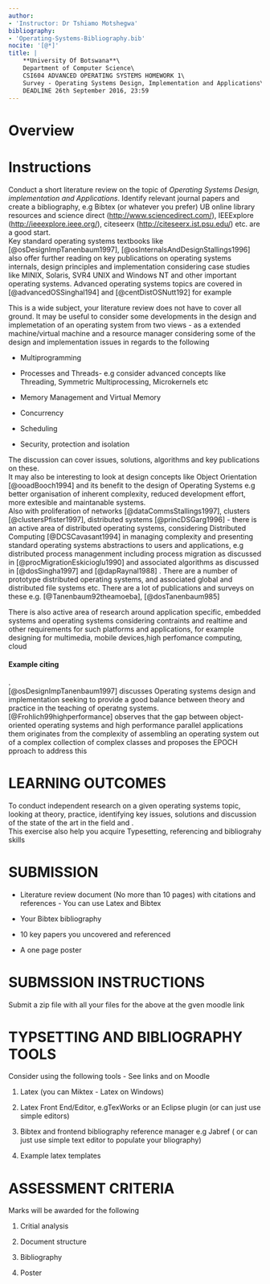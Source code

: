 ```yaml
---
author:
- 'Instructor: Dr Tshiamo Motshegwa'
bibliography:
- 'Operating-Systems-Bibliography.bib'
nocite: '[@*]'
title: |
    **University Of Botswana**\
    Department of Computer Science\
    CSI604 ADVANCED OPERATING SYSTEMS HOMEWORK 1\
    Survey - Operating Systems Design, Implementation and Applications\
    DEADLINE 26th September 2016, 23:59
---
```


Overview
========

Instructions
============

Conduct a short literature review on the topic of *Operating Systems
Design, implementation and Applications*. Identify relevant journal
papers and create a bibliography, e.g Bibtex (or whatever you prefer) UB
online library resources and science direct
(http://www.sciencedirect.com/), IEEExplore
(http://ieeexplore.ieee.org/), citeseerx (http://citeseerx.ist.psu.edu/)
etc. are a good start.\
Key standard operating systems textbooks like
[@osDesignImpTanenbaum1997], [@osInternalsAndDesignStallings1996] also
offer further reading on key publications on operating systems
internals, design principles and implementation considering case studies
like MINIX, Solaris, SVR4 UNIX and Windows NT and other important
operating systems. Advanced operating systems topics are covered in
[@advancedOSSinghal194] and [@centDistOSNutt192] for example

This is a wide subject, your literature review does not have to cover
all ground. It may be useful to consider some developments in the design
and implemetation of an operating system from two views - as a extended
machine/virtual machine and a resource manager considering some of the
design and implementation issues in regards to the following

-   Multiprogramming

-   Processes and Threads- e.g consider advanced concepts like
    Threading, Symmetric Multiprocessing, Microkernels etc

-   Memory Management and Virtual Memory

-   Concurrency

-   Scheduling

-   Security, protection and isolation

The discussion can cover issues, solutions, algorithms and key
publications on these.\
It may also be interesting to look at design concepts like Object
Orientation [@ooadBooch1994] and its benefit to the design of Operating
Systems e.g better organisation of inherent complexity, reduced
development effort, more extesible and maintanable systems.\
Also with proliferation of networks [@dataCommsStallings1997], clusters
[@clustersPfister1997], distributed systems [@princDSGarg1996] - there
is an active area of distributed operating systems, considering
Distributed Computing [@DCSCavasant1994] in managing complexity and
presenting standard operating systems abstractions to users and
applications, e.g distributed process managenment including process
migration as discussed in [@procMigrationEskicioglu1990] and associated
algorithms as discussed in [@dosSingha1997] and [@dapRaynal1988] . There
are a number of prototype distributed operating systems, and associated
global and distributed file systems etc. There are a lot of publications
and surveys on these e.g. [@Tanenbaum92theamoeba], [@dosTanenbaum985]

There is also active area of research around application specific,
embedded systems and operating systems considering contraints and
realtime and other requirements for such platforms and applications, for
example designing for multimedia, mobile devices,high perfomance
computing, cloud

#### Example citing

.\
[@osDesignImpTanenbaum1997] discusses Operating systems design and
implementation seeking to provide a good balance between theory and
practice in the teaching of operatng systems.
[@Frohlich99highperformance] observes that the gap between
object-oriented operating systems and high performance parallel
applications them originates from the complexity of assembling an
operating system out of a complex collection of complex classes and
proposes the EPOCH pproach to address this

LEARNING OUTCOMES
=================

To conduct independent research on a given operating systems topic,
looking at theory, practice, identifying key issues, solutions and
discussion of the state of the art in the field and .\
This exercise also help you acquire Typesetting, referencing and
bibliograhy skills

SUBMISSION
==========

-   Literature review document (No more than 10 pages) with citations
    and references - You can use Latex and Bibtex

-   Your Bibtex bibliography

-   10 key papers you uncovered and referenced

-   A one page poster

SUBMSSION INSTRUCTIONS
======================

Submit a zip file with all your files for the above at the gven moodle
link

TYPSETTING AND BIBLIOGRAPHY TOOLS
=================================

Consider using the following tools - See links and on Moodle

1.  Latex (you can Miktex - Latex on Windows)

2.  Latex Front End/Editor, e.gTexWorks or an Eclipse plugin (or can
    just use simple editors)

3.  Bibtex and frontend bibliography reference manager e.g Jabref ( or
    can just use simple text editor to populate your bliography)

4.  Example latex templates

ASSESSMENT CRITERIA
===================

Marks will be awarded for the following

1.  Critial analysis

2.  Document structure

3.  Bibliography

4.  Poster

